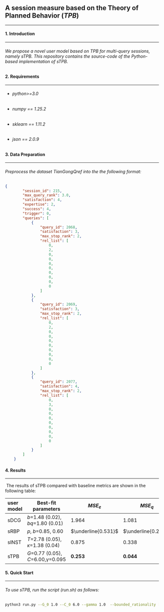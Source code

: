 ## A session measure based on the Theory of Planned Behavior (*TPB*)
---

#### 1. Introduction
---

######      We propose a novel user model based on TPB for multi-query sessions, namely sTPB. This repository contains the source-code of the Python-based implementation of sTPB.

#### 2. Requirements
---

- ######  python>=3.0

- ###### numpy == 1.25.2

- ###### sklearn == 1.11.2

- ###### json == 2.0.9

#### 3. Data Preparation
---

###### 	 Preprocess the dataset TianGongQref into the the following format:

```json
{
        "session_id": 215,
        "max_query_rank": 3.0,
        "satisfaction": 4,
        "expertise": 2,
        "success": 4,
        "trigger": 0,
        "queries": [
            {
                "query_id": 2068,
                "satisfaction": 3,
                "max_stop_rank": 2,
                "rel_list": [
                    0,
                    2,
                    0,
                    0,
                    0,
                    0,
                    0,
                    0,
                    0,
                    0
                ]
            },
            {
                "query_id": 2069,
                "satisfaction": 3,
                "max_stop_rank": 2,
                "rel_list": [
                    0,
                    2,
                    0,
                    0,
                    0,
                    0,
                    0,
                    0,
                    0,
                    0
                ]
            },
            {
                "query_id": 2077,
                "satisfaction": 4,
                "max_stop_rank": 2,
                "rel_list": [
                    0,
                    3,
                    0,
                    0,
                    0,
                    0,
                    0,
                    0,
                    0,
                    0
                ]
            }
        ]
    }
```

#### 4. Results
---

​	The results of sTPB compared with baseline metrics are shown in the following table:

| user model | Best-fit parameters                      | $MSE_e$             | $MSE_q$             | Spearman's $\rho$   | Pearson's $r$       |
| :--------- | ---------------------------------------- | ------------------- | ------------------- | ------------------- | ------------------- |
| sDCG       | $b$=1.48 (0.02), $bq$=1.80 (0.01)         | 1.964               | 1.081               | 0.362               | 0.366               |
| sRBP       | $p$, $b$=0.85, 0.60                      | $\underline{0.531}$ | $\underline{0.251}$ | $\underline{0.385}$ | 0.385               |
| sINST      | $T$=2.78 (0.05),  $\kappa$=1.38 (0.04)   | 0.875               | 0.338               | 0.384               | $\underline{0.387}$ |
| sTPB       | $G$=0.77 (0.05), $C$=6.00,$\gamma$=0.095 | $\mathbf{0.253}$    | $\mathbf{0.044}$    | $\mathbf{0.407}$    | $\mathbf{0.410}$    |

#### 5. Quick Start
---

###### To use sTPB, run the script (run.sh) as follows:

```sh
python3 run.py --G_0 1.0 --C_0 6.0 --gamma 1.0  --bounded_rationality [0.25,10,0.25,10,4,7.5] --N 10
```





